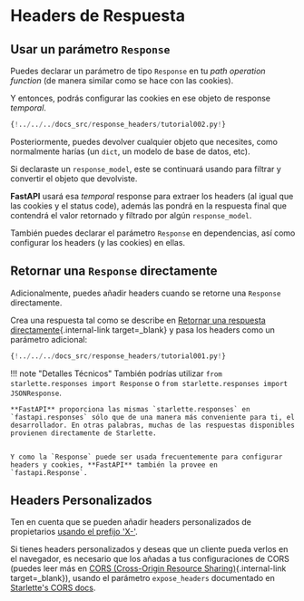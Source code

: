# Headers de Respuesta

## Usar un parámetro `Response`

Puedes declarar un parámetro de tipo `Response` en tu *path operation function* (de manera similar como se hace con las cookies).

Y entonces, podrás configurar las cookies en ese objeto de
response *temporal*.


```Python hl_lines="1  7-8"
{!../../../docs_src/response_headers/tutorial002.py!}
```

Posteriormente, puedes devolver cualquier objeto que necesites, como normalmente harías (un `dict`, un modelo de base de datos, etc).

Si declaraste un `response_model`, este se continuará usando para filtrar y convertir el objeto que devolviste.

**FastAPI** usará esa *temporal* response para extraer los headers (al igual que las cookies y el status code), además las pondrá en la respuesta final que contendrá el valor retornado y filtrado por algún `response_model`.

También puedes declarar el parámetro `Response` en dependencias, así como configurar los headers (y las cookies) en ellas.


## Retornar una `Response` directamente

Adicionalmente, puedes añadir headers cuando se retorne una `Response` directamente.

Crea una respuesta tal como se describe en [Retornar una respuesta directamente](response-directly.md){.internal-link target=_blank} y pasa los headers como un parámetro adicional:


```Python hl_lines="10-12"
{!../../../docs_src/response_headers/tutorial001.py!}
```

!!! note "Detalles Técnicos"
    También podrías utilizar `from starlette.responses import Response` o `from starlette.responses import JSONResponse`.

    **FastAPI** proporciona las mismas `starlette.responses` en `fastapi.responses` sólo que de una manera más conveniente para ti, el desarrollador. En otras palabras, muchas de las respuestas disponibles provienen directamente de Starlette.


    Y como la `Response` puede ser usada frecuentemente para configurar headers y cookies, **FastAPI** también la provee en `fastapi.Response`.

## Headers Personalizados

Ten en cuenta que se pueden añadir headers personalizados de propietarios <a href="https://developer.mozilla.org/en-US/docs/Web/HTTP/Headers" class="external-link" target="_blank">usando el prefijo 'X-'</a>.


Si tienes headers personalizados y deseas que un cliente pueda verlos en el navegador, es necesario que los añadas a tus configuraciones de CORS (puedes leer más en [CORS (Cross-Origin Resource Sharing)](../tutorial/cors.md){.internal-link target=_blank}), usando el parámetro `expose_headers` documentado en <a href="https://www.starlette.io/middleware/#corsmiddleware" class="external-link" target="_blank">Starlette's CORS docs</a>.
